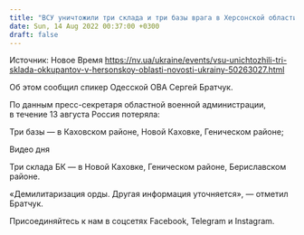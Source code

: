 ```yaml
---
title: "ВСУ уничтожили три склада и три базы врага в Херсонской области"
date: Sun, 14 Aug 2022 00:37:00 +0300
draft: false
---
```

Источник: Новое Время https://nv.ua/ukraine/events/vsu-unichtozhili-tri-sklada-okkupantov-v-hersonskoy-oblasti-novosti-ukrainy-50263027.html


Об этом сообщил спикер Одесской ОВА Сергей Братчук.

По данным пресс-секретаря областной военной администрации, в течение 13 августа Россия потеряла:

Три базы — в Каховском районе, Новой Каховке, Геническом районе;

 Видео дня  

Три склада БК — в Новой Каховке, Геническом районе, Бериславском районе.

«Демилитаризация орды. Другая информация уточняется», — отметил Братчук.

Присоединяйтесь к нам в соцсетях Facebook, Telegram и Instagram.

